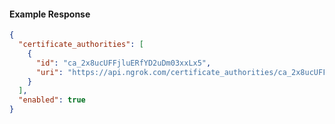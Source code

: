 <!-- Code generated for API Clients. DO NOT EDIT. -->

#### Example Response

```json
{
  "certificate_authorities": [
    {
      "id": "ca_2x8ucUFFjluERfYD2uDm03xxLx5",
      "uri": "https://api.ngrok.com/certificate_authorities/ca_2x8ucUFFjluERfYD2uDm03xxLx5"
    }
  ],
  "enabled": true
}
```
